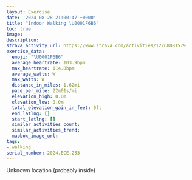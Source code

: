 ```yaml
---
layout: Exercise
date: '2024-08-28 21:00:47 +0000'
title: "Indoor Walking \U0001F6B6"
toc: true
image:
description:
strava_activity_url: https://www.strava.com/activities/12268081579
exercise_data:
  emoji: "\U0001F6B6"
  average_heartrate: 103.9bpm
  max_heartrate: 114.0bpm
  average_watts: W
  max_watts: W
  distance_in_miles: 1.62mi
  pace_per_mile: 22m01s/mi
  elevation_high: 0.0m
  elevation_low: 0.0m
  total_elevation_gain_in_feet: 0ft
  end_latlng: []
  start_latlng: []
  similar_activities_count:
  similar_activities_trend:
  mapbox_image_url:
tags:
- walking
serial_number: 2024.ECE.253
---
```

Unknown location (probably inside)
